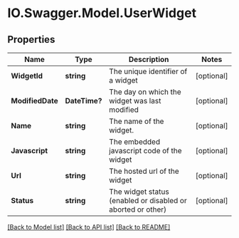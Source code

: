 # IO.Swagger.Model.UserWidget
## Properties

Name | Type | Description | Notes
------------ | ------------- | ------------- | -------------
**WidgetId** | **string** | The unique identifier of a widget | [optional] 
**ModifiedDate** | **DateTime?** | The day on which the widget was last modified | [optional] 
**Name** | **string** | The name of the widget. | [optional] 
**Javascript** | **string** | The embedded javascript code of the widget | [optional] 
**Url** | **string** | The hosted url of the widget | [optional] 
**Status** | **string** | The widget status (enabled or disabled or aborted or other) | [optional] 

[[Back to Model list]](../README.md#documentation-for-models) [[Back to API list]](../README.md#documentation-for-api-endpoints) [[Back to README]](../README.md)

